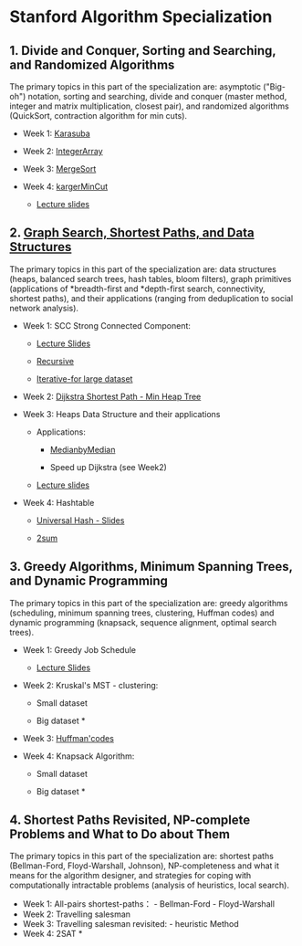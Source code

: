 # Stanford Algorithm Specialization


## 1. Divide and Conquer, Sorting and Searching, and Randomized Algorithms

  The primary topics in this part of the specialization are: asymptotic ("Big-oh") notation, sorting and searching, divide and conquer (master method, integer and matrix multiplication, closest pair), and randomized algorithms (QuickSort, contraction algorithm for min cuts).

 - Week 1: [Karasuba](https://github.com/Sofinelye/Stanford/blob/master/Course_1/IntegerArray.py)
 
 - Week 2: [IntegerArray](https://github.com/Sofinelye/Stanford/blob/master/Course_1/IntegerArray.py)
 
 - Week 3: [MergeSort](https://github.com/Sofinelye/Stanford/blob/master/Course_1/MergeSort.py)
 
 - Week 4: [kargerMinCut](https://github.com/Sofinelye/Stanford/blob/master/Course_1/Karger.py)
 
     - [Lecture slides](https://github.com/Sofinelye/Stanford/blob/master/algo1slides/Part%209/slides_algo-karger-algorithm_typed.pdf)
    
## 2. [Graph Search, Shortest Paths, and Data Structures](https://github.com/Sofinelye/Stanford/tree/master/algo2slides/Part%202)

  The primary topics in this part of the specialization are: data structures (heaps, balanced search trees, hash tables, bloom filters), graph primitives (applications of *breadth-first and *depth-first search, connectivity, shortest paths), and their applications (ranging from deduplication to social network analysis).

 - Week 1: SCC Strong Connected Component:
 
      -   [Lecture Slides](https://github.com/Sofinelye/Stanford/blob/master/algo1slides/Part%2010/slides_algo-graphs-scc_typed.pdf)
      
      -   [Recursive](https://github.com/Sofinelye/Stanford/blob/master/Course_2/Assignment%201/SCC_dfs_recursive.py)
        
      -   [Iterative-for large dataset](https://github.com/Sofinelye/Stanford/blob/master/Course_2/Assignment%201/SCC_dfs_iterative.py)
      
 - Week 2: [Dijkstra Shortest Path - Min Heap Tree](https://github.com/Sofinelye/Stanford/blob/master/Course_2/Assignment%202/dijkstra_YL.py)
 - Week 3: Heaps Data Structure and their applications
 
      - Applications:
         - [MedianbyMedian]()
      
         - Speed up Dijkstra (see Week2)
 
      - [Lecture slides](https://github.com/Sofinelye/Stanford/blob/master/algo1slides/Part%2012/slides_algo-ds-heaps-basics_typed.pdf)
    
 - Week 4: Hashtable
 
      - [Universal Hash - Slides](https://github.com/Sofinelye/Stanford/tree/master/algo1slides/Part%2015)
 
      - [2sum](https://github.com/Sofinelye/Stanford/blob/master/Course_2/Assignment%204/2sum.py)

## 3. Greedy Algorithms, Minimum Spanning Trees, and Dynamic Programming

  The primary topics in this part of the specialization are: greedy   algorithms (scheduling, minimum spanning trees, clustering, Huffman codes) and dynamic programming (knapsack, sequence alignment, optimal search trees).
    
- Week 1: Greedy Job Schedule

     - [Lecture Slides](https://github.com/Sofinelye/Stanford/tree/master/algo2slides/Part%204)       
- Week 2: Kruskal's MST - clustering:

     - Small dataset
       
     - Big dataset *
- Week 3: [Huffman'codes]()
- Week 4: Knapsack Algorithm:

  - Small dataset
         
  -  Big dataset *
  
    
## 4. Shortest Paths Revisited, NP-complete Problems and What to Do about Them

  The primary topics in this part of the specialization are: shortest paths (Bellman-Ford, Floyd-Warshall, Johnson), NP-completeness and what it means for the algorithm designer, and strategies for coping with computationally intractable problems (analysis of heuristics, local search).
    
- Week 1: All-pairs shortest-paths：
          - Bellman-Ford
          - Floyd-Warshall
- Week 2: Travelling salesman 
- Week 3: Travelling salesman revisited:
          - heuristic Method
- Week 4: 2SAT *
    
  

